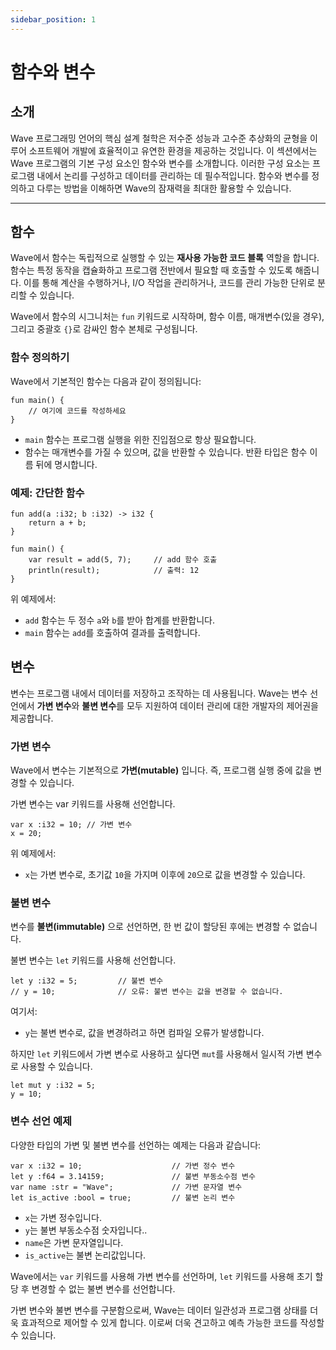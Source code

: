 ```yaml
---
sidebar_position: 1
---
```


# 함수와 변수

## 소개

Wave 프로그래밍 언어의 핵심 설계 철학은 저수준 성능과 고수준 추상화의 균형을 이루어 소프트웨어 개발에 효율적이고 유연한 환경을 제공하는 것입니다.
이 섹션에서는 Wave 프로그램의 기본 구성 요소인 함수와 변수를 소개합니다. 이러한 구성 요소는 프로그램 내에서 논리를 구성하고 데이터를 관리하는 데 필수적입니다.
함수와 변수를 정의하고 다루는 방법을 이해하면 Wave의 잠재력을 최대한 활용할 수 있습니다.

---

## 함수
Wave에서 함수는 독립적으로 실행할 수 있는 **재사용 가능한 코드 블록** 역할을 합니다.
함수는 특정 동작을 캡슐화하고 프로그램 전반에서 필요할 때 호출할 수 있도록 해줍니다.
이를 통해 계산을 수행하거나, I/O 작업을 관리하거나, 코드를 관리 가능한 단위로 분리할 수 있습니다.

Wave에서 함수의 시그니처는 `fun` 키워드로 시작하며, 함수 이름, 매개변수(있을 경우), 그리고 중괄호 `{}`로 감싸인 함수 본체로 구성됩니다.

### 함수 정의하기
Wave에서 기본적인 함수는 다음과 같이 정의됩니다:

```wave
fun main() {
    // 여기에 코드를 작성하세요
}
```

* `main` 함수는 프로그램 실행을 위한 진입점으로 항상 필요합니다.
* 함수는 매개변수를 가질 수 있으며, 값을 반환할 수 있습니다. 반환 타입은 함수 이름 뒤에 명시합니다.

### 예제: 간단한 함수

```wave
fun add(a :i32; b :i32) -> i32 {
    return a + b;
}

fun main() {
    var result = add(5, 7);     // add 함수 호출
    println(result);            // 출력: 12
}
```

위 예제에서:

* `add` 함수는 두 정수 `a`와 `b`를 받아 합계를 반환합니다.
* `main` 함수는 `add`를 호출하여 결과를 출력합니다.

## 변수
변수는 프로그램 내에서 데이터를 저장하고 조작하는 데 사용됩니다.
Wave는 변수 선언에서 **가변 변수**와 **불변 변수**를 모두 지원하여 데이터 관리에 대한 개발자의 제어권을 제공합니다.

### 가변 변수
Wave에서 변수는 기본적으로 **가변(mutable)** 입니다. 즉, 프로그램 실행 중에 값을 변경할 수 있습니다.

가변 변수는 var 키워드를 사용해 선언합니다.
```wave
var x :i32 = 10; // 가변 변수
x = 20;
```

위 예제에서:
* `x`는 가변 변수로, 초기값 `10`을 가지며 이후에 `20`으로 값을 변경할 수 있습니다.

### 불변 변수
변수를 **불변(immutable)** 으로 선언하면, 한 번 값이 할당된 후에는 변경할 수 없습니다.

불변 변수는 `let` 키워드를 사용해 선언합니다.
```wave
let y :i32 = 5;         // 불변 변수
// y = 10;              // 오류: 불변 변수는 값을 변경할 수 없습니다.
```

여기서:
* `y`는 불변 변수로, 값을 변경하려고 하면 컴파일 오류가 발생합니다.

하지만 `let` 키워드에서 가변 변수로 사용하고 싶다면 `mut`를 사용해서 일시적 가변 변수로 사용할 수 있습니다.

```wave
let mut y :i32 = 5;
y = 10; 
```

### 변수 선언 예제
다양한 타입의 가변 및 불변 변수를 선언하는 예제는 다음과 같습니다:

```wave
var x :i32 = 10;                    // 가변 정수 변수
let y :f64 = 3.14159;               // 불변 부동소수점 변수
var name :str = "Wave";             // 가변 문자열 변수
let is_active :bool = true;         // 불변 논리 변수
```

* `x`는 가변 정수입니다.
* `y`는 불변 부동소수점 숫자입니다..
* `name`은 가변 문자열입니다.
* `is_active`는 불변 논리값입니다.

Wave에서는 `var` 키워드를 사용해 가변 변수를 선언하며, `let` 키워드를 사용해 초기 할당 후 변경할 수 없는 불변 변수를 선언합니다.

가변 변수와 불변 변수를 구분함으로써, Wave는 데이터 일관성과 프로그램 상태를 더욱 효과적으로 제어할 수 있게 합니다.
이로써 더욱 견고하고 예측 가능한 코드를 작성할 수 있습니다.